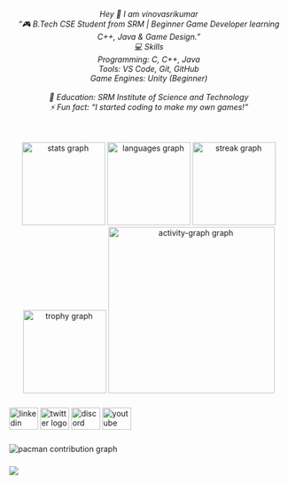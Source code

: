 
  <br clear="both">

<h6 align="center">Hey 👋 I am vinovasrikumar<br>“🎮 B.Tech CSE Student from SRM | Beginner Game Developer learning C++, Java & Game Design.”<br>💻 Skills <br>Programming: C, C++, Java<br>Tools: VS Code, Git, GitHub<br>Game Engines: Unity (Beginner)<br><br>🏫 Education: SRM Institute of Science and Technology<br>⚡ Fun fact: “I started coding to make my own games!”</h6>

###

<br clear="both">

<div align="center">
  <img src="https://github-readme-stats.vercel.app/api?username=Vinova-Lab&hide_title=false&hide_rank=false&show_icons=true&include_all_commits=true&count_private=true&disable_animations=false&theme=dracula&locale=en&hide_border=false&order=1" height="150" alt="stats graph"  />
  <img src="https://github-readme-stats.vercel.app/api/top-langs?username=Vinova-Lab&locale=en&hide_title=false&layout=compact&card_width=320&langs_count=5&theme=dracula&hide_border=false&order=2" height="150" alt="languages graph"  />
  <img src="https://streak-stats.demolab.com?user=Vinova-Lab&locale=en&mode=daily&theme=dracula&hide_border=false&border_radius=5&order=3" height="150" alt="streak graph"  />
  <img src="https://github-profile-trophy.vercel.app?username=Vinova-Lab&theme=dracula&column=-1&row=1&margin-w=8&margin-h=8&no-bg=false&no-frame=false&order=4" height="150" alt="trophy graph"  />
  <img src="https://github-readme-activity-graph.vercel.app/graph?username=Vinova-Lab&radius=16&theme=dracula&area=true&order=5" height="300" alt="activity-graph graph"  />
</div>

###

<div align="left">
  <img src="https://raw.githubusercontent.com/maurodesouza/profile-readme-generator/master/src/assets/icons/social/linkedin/default.svg" width="52" height="40" alt="linkedin logo"  />
  <img src="https://raw.githubusercontent.com/maurodesouza/profile-readme-generator/master/src/assets/icons/social/twitter/default.svg" width="52" height="40" alt="twitter logo"  />
  <img src="https://raw.githubusercontent.com/maurodesouza/profile-readme-generator/master/src/assets/icons/social/discord/default.svg" width="52" height="40" alt="discord logo"  />
  <img src="https://raw.githubusercontent.com/maurodesouza/profile-readme-generator/master/src/assets/icons/social/youtube/default.svg" width="52" height="40" alt="youtube logo"  />
</div>

###

<picture>
  <source media="(prefers-color-scheme: dark)" srcset="https://raw.githubusercontent.com/Vinova-Lab/Vinova-Lab/output/pacman-contribution-graph-dark.svg">
  <source media="(prefers-color-scheme: light)" srcset="https://raw.githubusercontent.com/Vinova-Lab/Vinova-Lab/output/pacman-contribution-graph.svg">
  <img alt="pacman contribution graph" src="https://raw.githubusercontent.com/Vinova-Lab/Vinova-Lab/output/pacman-contribution-graph.svg">
</picture>

###

<div>
  <img style="100%" src="https://capsule-render.vercel.app/api?type=waving&height=100&section=header&reversal=false&fontSize=70&fontColor=FFFFFF&fontAlign=50&fontAlignY=50&stroke=-&descSize=20&descAlign=50&descAlignY=50&theme=cobalt"  />
</div>

###

